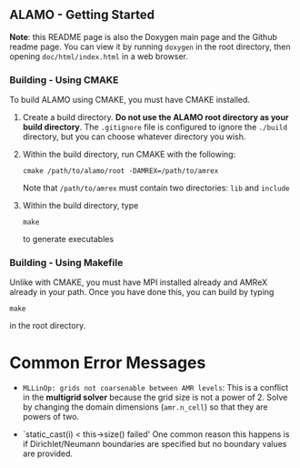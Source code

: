 ## ALAMO - Getting Started ##

**Note**: this README page is also the Doxygen main page and the Github readme page.
You can view it by running `doxygen` in the root directory, then opening `doc/html/index.html` in a web browser.

### Building - Using CMAKE ###

To build ALAMO using CMAKE, you must have CMAKE installed. 
1. Create a build directory. **Do not use the ALAMO root directory as your build directory**. The `.gitignore` file is configured to ignore the `./build` directory, but you can choose whatever directory you wish.
2. Within the build directory, run CMAKE with the following:

       cmake /path/to/alamo/root -DAMREX=/path/to/amrex
	   
   Note that `/path/to/amrex` must contain two directories: `lib` and `include`
3. Within the build directory, type

       make
		
   to generate executables

### Building - Using Makefile ###

Unlike with CMAKE, you must have MPI installed already and AMReX already in your path. 
Once you have done this, you can build by typing

    make
	
in the root directory.

# Common Error Messages #

* `MLLinOp: grids not coarsenable between AMR levels`:
  This is a conflict in the **multigrid solver** because the grid size is not a power of 2.
  Solve by changing the domain dimensions (`amr.n_cell`) so that they are powers of two.

* `static_cast<long>(i) < this->size() failed'
  One common reason this happens is if Dirichlet/Neumann boundaries are specified but
  no boundary values are provided. 